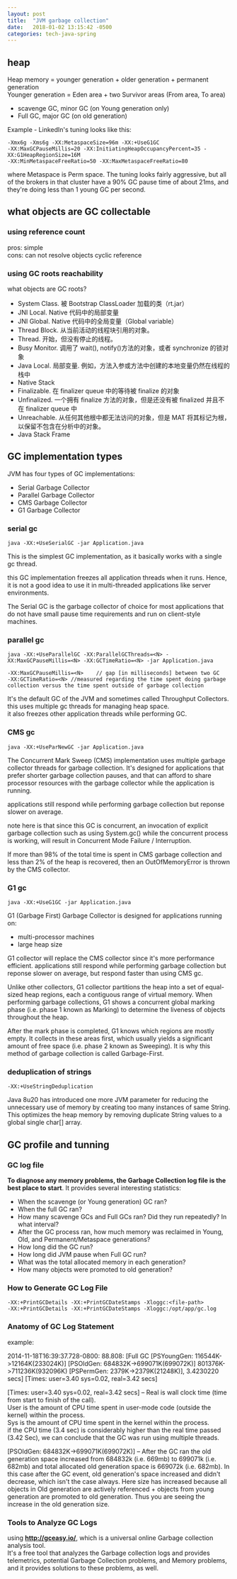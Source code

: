 ```yaml
---
layout: post
title:  "JVM garbage collection"
date:   2018-01-02 13:15:42 -0500
categories: tech-java-spring
---
```


## heap

Heap memory = younger generation + older generation + permanent generation  
Younger generation = Eden area + two Survivor areas (From area, To area) 

- scavenge GC, minor GC (on Young generation only)
- Full GC, major GC (on old generation) 

Example - LinkedIn's tuning looks like this:

	-Xmx6g -Xms6g -XX:MetaspaceSize=96m -XX:+UseG1GC
	-XX:MaxGCPauseMillis=20 -XX:InitiatingHeapOccupancyPercent=35 -XX:G1HeapRegionSize=16M
	-XX:MinMetaspaceFreeRatio=50 -XX:MaxMetaspaceFreeRatio=80

where Metaspace is Perm space.
The tuning looks fairly aggressive, but all of the brokers in that cluster have a 90% GC pause time of about 21ms, and they're doing less than 1 young GC per second.

## what objects are GC collectable

### using reference count

pros: simple  
cons: can not resolve objects cyclic reference

### using GC roots reachability 

what objects are GC roots?

- System Class. 被 Bootstrap ClassLoader 加载的类（rt.jar）
- JNI Local. Native 代码中的局部变量
- JNI Global. Native 代码中的全局变量（Global variable）
- Thread Block. 从当前活动的线程块引用的对象。
- Thread. 开始，但没有停止的线程。
- Busy Monitor. 调用了 wait(), notify()方法的对象，或者 synchronize 的锁对象
- Java Local. 局部变量. 例如，方法入参或方法中创建的本地变量仍然在线程的栈中
- Native Stack
- Finalizable. 在 finalizer queue 中的等待被 finalize 的对象
- Unfinalized. 一个拥有 finalize 方法的对象，但是还没有被 finalized 并且不在 finalizer queue 中
- Unreachable. 从任何其他根中都无法访问的对象，但是 MAT 将其标记为根，以保留不包含在分析中的对象。
- Java Stack Frame


## GC implementation types

JVM has four types of GC implementations:

- Serial Garbage Collector
- Parallel Garbage Collector
- CMS Garbage Collector
- G1 Garbage Collector

### serial gc

	java -XX:+UseSerialGC -jar Application.java
		
This is the simplest GC implementation, as it basically works with a single gc thread.

this GC implementation freezes all application threads when it runs. Hence, it is not a good idea to use it in multi-threaded applications like server environments.

The Serial GC is the garbage collector of choice for most applications that do not have small pause time requirements and run on client-style machines. 

		
### parallel gc

	java -XX:+UseParallelGC -XX:ParallelGCThreads=<N> -XX:MaxGCPauseMillis=<N> -XX:GCTimeRatio=<N> -jar Application.java
	
	-XX:MaxGCPauseMillis=<N>	// gap [in milliseconds] between two GC
	-XX:GCTimeRatio=<N>	//measured regarding the time spent doing garbage collection versus the time spent outside of garbage collection
	
It's the default GC of the JVM and sometimes called Throughput Collectors. this uses multiple gc threads for managing heap space.   
it also freezes other application threads while performing GC.		

### CMS gc

	java -XX:+UseParNewGC -jar Application.java

The Concurrent Mark Sweep (CMS) implementation uses multiple garbage collector threads for garbage collection. It's designed for applications that prefer shorter garbage collection pauses, and that can afford to share processor resources with the garbage collector while the application is running.

applications still respond while performing garbage collection but reponse slower on average.

note here is that since this GC is concurrent, an invocation of explicit garbage collection such as using System.gc() while the concurrent process is working, will result in Concurrent Mode Failure / Interruption.

If more than 98% of the total time is spent in CMS garbage collection and less than 2% of the heap is recovered, then an OutOfMemoryError is thrown by the CMS collector.

	
### G1 gc

	java -XX:+UseG1GC -jar Application.java
	
G1 (Garbage First) Garbage Collector is designed for applications running on:

- multi-processor machines 
- large heap size

G1 collector will replace the CMS collector since it's more performance efficient. applications still respond while performing garbage collection but reponse slower on average, but respond faster than using CMS gc.

Unlike other collectors, G1 collector partitions the heap into a set of equal-sized heap regions, each a contiguous range of virtual memory. When performing garbage collections, G1 shows a concurrent global marking phase (i.e. phase 1 known as Marking) to determine the liveness of objects throughout the heap.

After the mark phase is completed, G1 knows which regions are mostly empty. It collects in these areas first, which usually yields a significant amount of free space (i.e. phase 2 known as Sweeping). It is why this method of garbage collection is called Garbage-First.
	
### deduplication of strings
	
	-XX:+UseStringDeduplication

Java 8u20 has introduced one more JVM parameter for reducing the unnecessary use of memory by creating too many instances of same String. This optimizes the heap memory by removing duplicate String values to a global single char[] array.


## GC profile and tunning
	
### GC log file

**To diagnose any memory problems, the Garbage Collection log file is the best place to start**. It provides several interesting statistics:

- When the scavenge (or Young generation) GC ran?
- When the full GC ran?
- How many scavenge GCs and Full GCs ran? Did they run repeatedly? In what interval?
- After the GC process ran, how much memory was reclaimed in Young, Old, and Permanent/Metaspace generations?
- How long did the GC run?
- How long did JVM pause when Full GC run?
- What was the total allocated memory in each generation?
- How many objects were promoted to old generation?


### How to Generate GC Log File

	-XX:+PrintGCDetails -XX:+PrintGCDateStamps -Xloggc:<file-path>
	-XX:+PrintGCDetails -XX:+PrintGCDateStamps -Xloggc:/opt/app/gc.log
	
### Anatomy of GC Log Statement

example:

2014-11-18T16:39:37.728-0800: 88.808: [Full GC [PSYoungGen: 116544K->12164K(233024K)] [PSOldGen: 684832K->699071K(699072K)] 801376K->711236K(932096K) [PSPermGen: 2379K->2379K(21248K)], 3.4230220 secs] [Times: user=3.40 sys=0.02, real=3.42 secs]	

[Times: user=3.40 sys=0.02, real=3.42 secs] – Real is wall clock time (time from start to finish of the call).  
User is the amount of CPU time spent in user-mode code (outside the kernel) within the process.   
Sys is the amount of CPU time spent in the kernel within the process.   
if the CPU time (3.4 sec) is considerably higher than the real time passed (3.42 Sec), we can conclude that the GC was run using multiple threads.   

[PSOldGen: 684832K->699071K(699072K)] – After the GC ran the old generation space increased from 684832k (i.e. 669mb) to 699071k (i.e. 682mb) and total allocated old generation space is 669072k (i.e. 682mb). In this case after the GC event, old generation's space increased and didn't decrease, which isn't the case always. Here size has increased because all objects in Old generation are actively referenced + objects from young generation are promoted to old generation. Thus you are seeing the increase in the old generation size.

### Tools to Analyze GC Logs

using **http://gceasy.io/**, which is a universal online Garbage collection analysis tool.   
It's a free tool that analyzes the Garbage collection logs and provides telemetrics, potential Garbage Collection problems, and Memory problems, and it provides solutions to these problems, as well.

